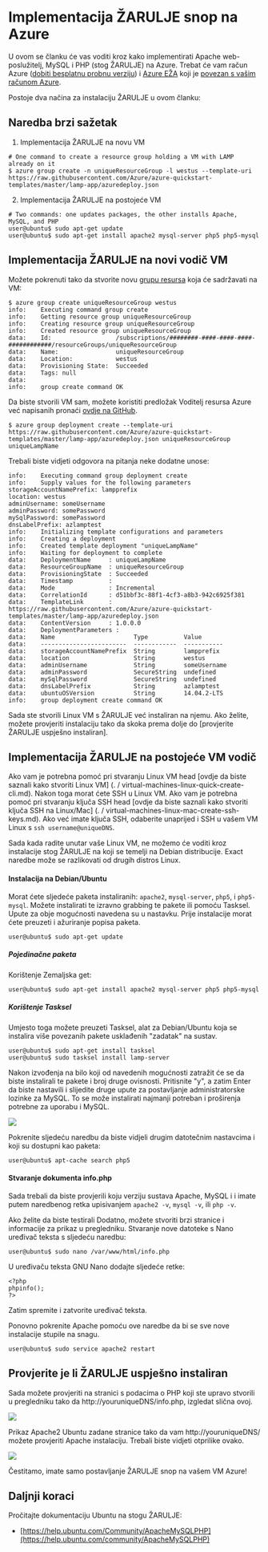 <properties
    pageTitle="Implementacija ŽARULJE na Linux virtualnog računala | Microsoft Azure"
    description="Saznajte kako instalirati stog ŽARULJE na Linux VM"
    services="virtual-machines-linux"
    documentationCenter="virtual-machines"
    authors="jluk"
    manager="timlt"
    editor=""
    tags="azure-resource-manager"/>

<tags
    ms.service="virtual-machines-linux"
    ms.workload="infrastructure-services"
    ms.tgt_pltfrm="vm-linux"
    ms.devlang="NA"
    ms.topic="article"
    ms.date="06/07/2016"
    ms.author="juluk"/>

# <a name="deploy-lamp-stack-on-azure"></a>Implementacija ŽARULJE snop na Azure
U ovom se članku će vas voditi kroz kako implementirati Apache web-poslužitelj, MySQL i PHP (stog ŽARULJE) na Azure. Trebat će vam račun Azure ([dobiti besplatnu probnu verziju](https://azure.microsoft.com/pricing/free-trial/)) i [Azure EŽA](../xplat-cli-install.md) koji je [povezan s vašim računom Azure](../xplat-cli-connect.md).

Postoje dva načina za instalaciju ŽARULJE u ovom članku:

## <a name="quick-command-summary"></a>Naredba brzi sažetak

1) Implementacija ŽARULJE na novu VM

```
# One command to create a resource group holding a VM with LAMP already on it
$ azure group create -n uniqueResourceGroup -l westus --template-uri https://raw.githubusercontent.com/Azure/azure-quickstart-templates/master/lamp-app/azuredeploy.json
```

2) Implementacija ŽARULJE na postojeće VM

```
# Two commands: one updates packages, the other installs Apache, MySQL, and PHP
user@ubuntu$ sudo apt-get update
user@ubuntu$ sudo apt-get install apache2 mysql-server php5 php5-mysql
```

## <a name="deploy-lamp-on-new-vm-walkthrough"></a>Implementacija ŽARULJE na novi vodič VM

Možete pokrenuti tako da stvorite novu [grupu resursa](../azure-resource-manager/resource-group-overview.md) koja će sadržavati na VM:

    $ azure group create uniqueResourceGroup westus
    info:    Executing command group create
    info:    Getting resource group uniqueResourceGroup
    info:    Creating resource group uniqueResourceGroup
    info:    Created resource group uniqueResourceGroup
    data:    Id:                  /subscriptions/########-####-####-####-############/resourceGroups/uniqueResourceGroup
    data:    Name:                uniqueResourceGroup
    data:    Location:            westus
    data:    Provisioning State:  Succeeded
    data:    Tags: null
    data:
    info:    group create command OK

Da biste stvorili VM sam, možete koristiti predložak Voditelj resursa Azure već napisanih pronaći [ovdje na GitHub](https://github.com/Azure/azure-quickstart-templates/tree/master/lamp-app).

    $ azure group deployment create --template-uri https://raw.githubusercontent.com/Azure/azure-quickstart-templates/master/lamp-app/azuredeploy.json uniqueResourceGroup uniqueLampName

Trebali biste vidjeti odgovora na pitanja neke dodatne unose:

    info:    Executing command group deployment create
    info:    Supply values for the following parameters
    storageAccountNamePrefix: lampprefix
    location: westus
    adminUsername: someUsername
    adminPassword: somePassword
    mySqlPassword: somePassword
    dnsLabelPrefix: azlamptest
    info:    Initializing template configurations and parameters
    info:    Creating a deployment
    info:    Created template deployment "uniqueLampName"
    info:    Waiting for deployment to complete
    data:    DeploymentName     : uniqueLampName
    data:    ResourceGroupName  : uniqueResourceGroup
    data:    ProvisioningState  : Succeeded
    data:    Timestamp          :
    data:    Mode               : Incremental
    data:    CorrelationId      : d51bbf3c-88f1-4cf3-a8b3-942c6925f381
    data:    TemplateLink       : https://raw.githubusercontent.com/Azure/azure-quickstart-templates/master/lamp-app/azuredeploy.json
    data:    ContentVersion     : 1.0.0.0
    data:    DeploymentParameters :
    data:    Name                      Type          Value
    data:    ------------------------  ------------  -----------
    data:    storageAccountNamePrefix  String        lampprefix
    data:    location                  String        westus
    data:    adminUsername             String        someUsername
    data:    adminPassword             SecureString  undefined
    data:    mySqlPassword             SecureString  undefined
    data:    dnsLabelPrefix            String        azlamptest
    data:    ubuntuOSVersion           String        14.04.2-LTS
    info:    group deployment create command OK

Sada ste stvorili Linux VM s ŽARULJE već instaliran na njemu. Ako želite, možete provjeriti instalaciju tako da skoka prema dolje do [provjerite ŽARULJE uspješno instaliran].

## <a name="deploy-lamp-on-existing-vm-walkthrough"></a>Implementacija ŽARULJE na postojeće VM vodič

Ako vam je potrebna pomoć pri stvaranju Linux VM head [ovdje da biste saznali kako stvoriti Linux VM] (. / virtual-machines-linux-quick-create-cli.md). Nakon toga morat ćete SSH u Linux VM. Ako vam je potrebna pomoć pri stvaranju ključa SSH head [ovdje da biste saznali kako stvoriti ključa SSH na Linux/Mac] (. / virtual-machines-linux-mac-create-ssh-keys.md).
Ako već imate ključa SSH, odaberite unaprijed i SSH u vašem VM Linux s `ssh username@uniqueDNS`.

Sada kada radite unutar vaše Linux VM, ne možemo će voditi kroz instalacije stog ŽARULJE na koji se temelji na Debian distribucije. Exact naredbe može se razlikovati od drugih distros Linux.

#### <a name="installing-on-debianubuntu"></a>Instalacija na Debian/Ubuntu

Morat ćete sljedeće paketa instaliranih: `apache2`, `mysql-server`, `php5`, i `php5-mysql`. Možete instalirati te izravno grabbing te pakete ili pomoću Tasksel. Upute za obje mogućnosti navedena su u nastavku.
Prije instalacije morat ćete preuzeti i ažuriranje popisa paketa.

    user@ubuntu$ sudo apt-get update
    
##### <a name="individual-packages"></a>Pojedinačne paketa
Korištenje Zemaljska get:

    user@ubuntu$ sudo apt-get install apache2 mysql-server php5 php5-mysql

##### <a name="using-tasksel"></a>Korištenje Tasksel
Umjesto toga možete preuzeti Tasksel, alat za Debian/Ubuntu koja se instalira više povezanih pakete usklađenih "zadatak" na sustav.

    user@ubuntu$ sudo apt-get install tasksel
    user@ubuntu$ sudo tasksel install lamp-server

Nakon izvođenja na bilo koji od navedenih mogućnosti zatražit će se da biste instalirali te pakete i broj druge ovisnosti. Pritisnite "y", a zatim Enter da biste nastavili i slijedite druge upute za postavljanje administratorske lozinke za MySQL. To se može instalirati najmanji potreban i proširenja potrebne za uporabu i MySQL. 

![][1]

Pokrenite sljedeću naredbu da biste vidjeli drugim datotečnim nastavcima i koji su dostupni kao paketa:

    user@ubuntu$ apt-cache search php5


#### <a name="create-infophp-document"></a>Stvaranje dokumenta info.php

Sada trebali da biste provjerili koju verziju sustava Apache, MySQL i i imate putem naredbenog retka upisivanjem `apache2 -v`, `mysql -v`, ili `php -v`.

Ako želite da biste testirali Dodatno, možete stvoriti brzi stranice i informacije za prikaz u pregledniku. Stvaranje nove datoteke s Nano uređivač teksta s sljedeću naredbu:

    user@ubuntu$ sudo nano /var/www/html/info.php

U uređivaču teksta GNU Nano dodajte sljedeće retke:

    <?php
    phpinfo();
    ?>

Zatim spremite i zatvorite uređivač teksta.

Ponovno pokrenite Apache pomoću ove naredbe da bi se sve nove instalacije stupile na snagu.

    user@ubuntu$ sudo service apache2 restart

## <a name="verify-lamp-successfully-installed"></a>Provjerite je li ŽARULJE uspješno instaliran

Sada možete provjeriti na stranici s podacima o PHP koji ste upravo stvorili u pregledniku tako da http://youruniqueDNS/info.php, izgledat slična ovoj.

![][2]

Prikaz Apache2 Ubuntu zadane stranice tako da vam http://youruniqueDNS/ možete provjeriti Apache instalaciju. Trebali biste vidjeti otprilike ovako.

![][3]

Čestitamo, imate samo postavljanje ŽARULJE snop na vašem VM Azure!

## <a name="next-steps"></a>Daljnji koraci

Pročitajte dokumentaciju Ubuntu na stogu ŽARULJE:

- [https://help.ubuntu.com/Community/ApacheMySQLPHP](https://help.ubuntu.com/community/ApacheMySQLPHP)

[1]: ./media/virtual-machines-linux-deploy-lamp-stack/configmysqlpassword-small.png
[2]: ./media/virtual-machines-linux-deploy-lamp-stack/phpsuccesspage.png
[3]: ./media/virtual-machines-linux-deploy-lamp-stack/apachesuccesspage.png
